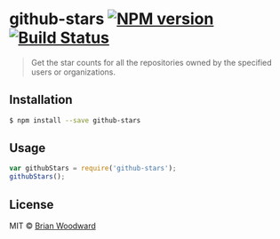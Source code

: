 # github-stars [![NPM version](https://badge.fury.io/js/github-stars.svg)](https://npmjs.org/package/github-stars) [![Build Status](https://travis-ci.org/doowb/github-stars.svg?branch=master)](https://travis-ci.org/doowb/github-stars)

> Get the star counts for all the repositories owned by the specified users or organizations.

## Installation

```sh
$ npm install --save github-stars
```

## Usage

```js
var githubStars = require('github-stars');
githubStars();
```

## License

MIT © [Brian Woodward](https://github.com/doowb)
